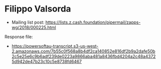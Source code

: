 # Filippo Valsorda

* Mailing list post: <https://lists.z.cash.foundation/pipermail/zapps-wg/2018/000225.html>

Response file:

* https://powersoftau-transcript.s3-us-west-2.amazonaws.com/7b55c0f568a8b4df2ca140852e816df2b9a2dafe50b2c5e25e6c9b6adf239de0223a9866aba481a8436fbd4204a2c48a43725d942de47b23c10c5e8738fd6467
